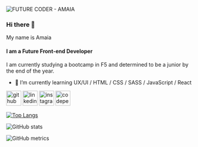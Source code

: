 ![FUTURE CODER - AMAIA](https://github.com/AmaiaAbaroa/AmaiaAbaroa/assets/128180186/93d328bc-51ce-4cd5-bbbb-fb6b5fd2e6da)


### Hi there 👋

My name is Amaia
#### I am a Future Front-end Developer


I am currently studying a bootcamp in F5 and determined to be a junior by the end of the year.

- 🌱 I’m currently learning UX/UI / HTML / CSS / SASS / JavaScript / React




[<img width="40" height="40" src="https://img.icons8.com/glyph-neue/64/FFFFFF/github.png" alt="github"/>](https://github.com/AmaiaAbaroa) [<img width="40" height="40" src="https://img.icons8.com/ios-filled/50/FFFFFF/linkedin.png" alt="linkedin"/>](https://www.linkedin.com/in/AmaiaAbaroa/) [<img width="40" height="40" src="https://img.icons8.com/ios-filled/50/FFFFFF/instagram-new--v1.png" alt="instagram-new--v1"/>](https://www.instagram.com/amaiiukii/) [<img width="40" height="40" src="https://img.icons8.com/ios-filled/50/FFFFFF/codepen.png" alt="codepen"/>](https://codepen.io/@Amaiiukii)  





[![Top Langs](https://github-readme-stats.vercel.app/api/top-langs/?username=AmaiaAbaroa)](https://github.com/anuraghazra/github-readme-stats)

![GitHub stats](https://github-readme-stats.vercel.app/api?username=AmaiaAbaroa&show_icons=true)  

![GitHub metrics](https://metrics.lecoq.io/AmaiaAbaroa)  


